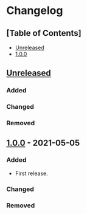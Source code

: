 # Changelog

## [Table of Contents]
- [Unreleased](#unreleased)
- [1.0.0](#100---2021-05-05)

## [Unreleased][]
### Added

### Changed

### Removed

## [1.0.0] - 2021-05-05
### Added
- First release.

### Changed

### Removed

[Unreleased]: https://github.com/regorxxx/Menu-Framework-SMP/compare/v1.0.0...HEAD
[1.0.0]: https://github.com/regorxxx/Menu-Framework-SMP/compare/1f1ae22...v1.0.0
